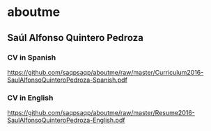 # aboutme
## Saúl Alfonso Quintero Pedroza
### CV in Spanish
https://github.com/saqpsaqp/aboutme/raw/master/Curriculum2016-SaulAlfonsoQuinteroPedroza-Spanish.pdf
### CV in English
https://github.com/saqpsaqp/aboutme/raw/master/Resume2016-SaulAlfonsoQuinteroPedroza-English.pdf
